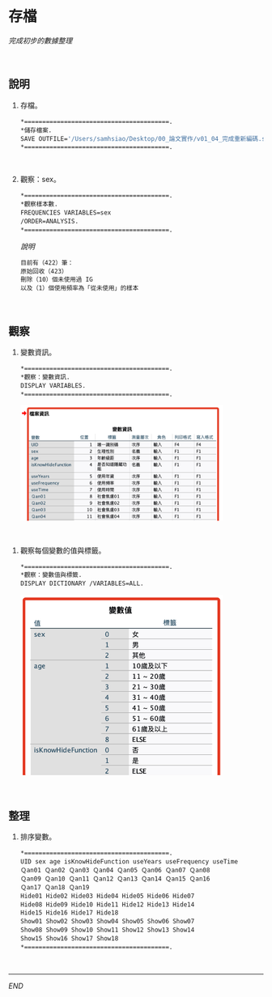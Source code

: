 # 存檔

_完成初步的數據整理_

<br>

## 說明

1. 存檔。

    ```bash
    *========================================.
    *儲存檔案.
    SAVE OUTFILE='/Users/samhsiao/Desktop/00_論文實作/v01_04_完成重新編碼.sav'.
    *========================================.
    ```

<br>

2. 觀察：sex。

    ```bash
    *========================================.
    *觀察樣本數.
    FREQUENCIES VARIABLES=sex
    /ORDER=ANALYSIS.
    *========================================.
    ```

    _說明_

    ```bash
    目前有（422）筆：
    原始回收（423）
    刪除（10）個未使用過 IG
    以及（1）個使用頻率為「從未使用」的樣本
    ```

<br>

## 觀察

1. 變數資訊。

    ```bash
    *========================================.
    *觀察：變數資訊.
    DISPLAY VARIABLES.
    *========================================.
    ```

    <img src="images/img_22.png" width="400px">

<br>

1. 觀察每個變數的值與標籤。

    ```bash
    *========================================.
    *觀察：變數值與標籤.
    DISPLAY DICTIONARY /VARIABLES=ALL.
    ```

    <img src="images/img_23.png" width="400px">
<br>

## 整理

1. 排序變數。

    ```bash
    *========================================.
    UID sex age isKnowHideFunction useYears useFrequency useTime
    Ｑan01 Ｑan02 Ｑan03 Ｑan04 Ｑan05 Ｑan06 Ｑan07 Ｑan08 
    Ｑan09 Ｑan10 Ｑan11 Ｑan12 Ｑan13 Ｑan14 Ｑan15 Ｑan16 
    Ｑan17 Ｑan18 Ｑan19
    Hide01 Hide02 Hide03 Hide04 Hide05 Hide06 Hide07
    Hide08 Hide09 Hide10 Hide11 Hide12 Hide13 Hide14 
    Hide15 Hide16 Hide17 Hide18
    Show01 Show02 Show03 Show04 Show05 Show06 Show07
    Show08 Show09 Show10 Show11 Show12 Show13 Show14
    Show15 Show16 Show17 Show18
    *========================================.
    ```

<br>

___

_END_
